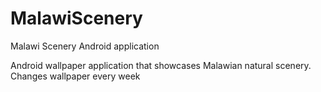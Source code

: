 # MalawiScenery
Malawi Scenery Android application

Android wallpaper application that showcases Malawian natural scenery.
Changes wallpaper every week
